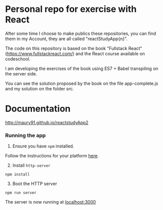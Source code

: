 # Personal repo for exercise with React

After some time I choose to make publics these repositories, you can find them in my Account, they are all called "reactStudyApp{n}".

The code on this repository is based on the book "Fullstack React" (https://www.fullstackreact.com/) and the React course available on codeschool.

I am developing the exercises of the book using ES7 + Babel transpiling on the server side. 

You can see the solution proposed by the book on the file app-complete.js and my solution on the folder src.


# Documentation

http://maury91.github.io/reactstudyApp2


### Running the app

1. Ensure you have `npm` installed.

Follow the instructions for your platform [here](https://github.com/npm/npm).

2. Install `http-server`

````
npm install
````

3. Boot the HTTP server

````
npm run server
````

The server is now running at [localhost:3000](localhost:3000)
